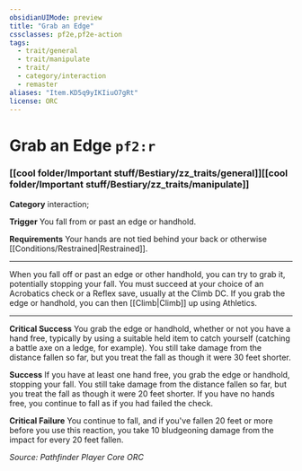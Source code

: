 ```yaml
---
obsidianUIMode: preview
title: "Grab an Edge"
cssclasses: pf2e,pf2e-action
tags:
  - trait/general
  - trait/manipulate
  - trait/
  - category/interaction
  - remaster
aliases: "Item.KD5q9yIKIiuO7gRt"
license: ORC
---
```

# Grab an Edge `pf2:r`

### [[cool folder/Important stuff/Bestiary/zz_traits/general]][[cool folder/Important stuff/Bestiary/zz_traits/manipulate]]

**Category** interaction; 




**Trigger** You fall from or past an edge or handhold.

**Requirements** Your hands are not tied behind your back or otherwise [[Conditions/Restrained|Restrained]].

* * *

When you fall off or past an edge or other handhold, you can try to grab it, potentially stopping your fall. You must succeed at your choice of an Acrobatics check or a Reflex save, usually at the Climb DC. If you grab the edge or handhold, you can then [[Climb|Climb]] up using Athletics.

* * *

**Critical Success** You grab the edge or handhold, whether or not you have a hand free, typically by using a suitable held item to catch yourself (catching a battle axe on a ledge, for example). You still take damage from the distance fallen so far, but you treat the fall as though it were 30 feet shorter.

**Success** If you have at least one hand free, you grab the edge or handhold, stopping your fall. You still take damage from the distance fallen so far, but you treat the fall as though it were 20 feet shorter. If you have no hands free, you continue to fall as if you had failed the check.

**Critical Failure** You continue to fall, and if you've fallen 20 feet or more before you use this reaction, you take 10 bludgeoning damage from the impact for every 20 feet fallen.

*Source: Pathfinder Player Core*
*ORC*